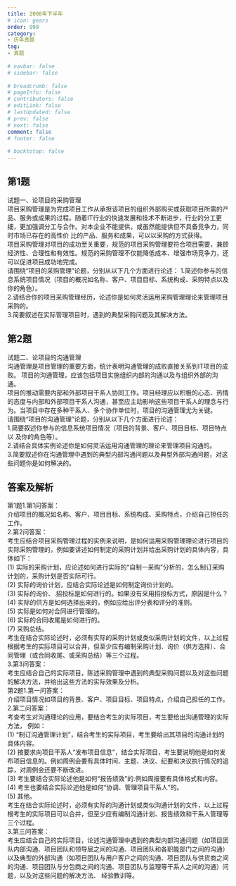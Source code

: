 ```yaml
---  
title: 2008年下半年  
# icon: gears  
order: 999  
category:  
- 历年真题  
tag:  
- 真题  
  
# navbar: false  
# sidebar: false  
  
# breadcrumb: false  
# pageInfo: false  
# contributors: false  
# editLink: false  
# lastUpdated: false  
# prev: false  
# next: false  
comment: false  
# footer: false  
  
# backtotop: false  
---  
```

## 第1题 ##

试题一、论项目的采购管理  
项目采购管理是为完成项目工作从承担该项目的组织外部购买或获取项目所需的产品、服务或成果的过程。随着IT行业的快速发展和技术不断进步，行业的分工更细，更加强调分工与合作。对本企业不能提供，或虽然能提供但不具备竞争力，同时市场已存在的高性价 比的产品、服务和成果，可以以采购的方式获得。  
项目采购管理对项目的成功至关重要，规范的项目采购管理要符合项目需要，兼顾经济性、合理性和有效性。规范的采购管理不仅能降低成本、增强市场竞争力，还可以促进项目成功地完成。  
请围绕“项目的采购管理”论题，分别从以下几个方面进行论述： 1.简述你参与的信息系统项目情况（项目的概况如名称、客户、项目目标、系统构成、采购特点以及你的角色）。  
2.请结合你的项目采购管理经历，论述你是如何灵活运用采购管理理论来管理项目采购的。  
3.简要叙述在实际管理项目时，遇到的典型采购问题及其解决方法。  


## 第2题 ##

试题二、论项目的沟通管理  
沟通管理是项目管理的重要方面，统计表明沟通管理的成败直接关系到IT项目的成败。 项目的沟通管理，应该包括项目实施组织内部的沟通以及与组织外部的沟通。  
项目的推动需要内部和外部项目干系人协同工作。项目经理应以积极的心态、热情的态度与内部和外部项目干系人沟通，甚至应主动影响这些项目干系人的理念与行为。当项目中存在多种干系人、多个协作单位时，项目的沟通管理尤为关键。  
请围绕“项目的沟通管理”论题，分别从以下几个方面进行论述：  
1.简要叙述你参与的信息系统项目情况〔项目的背景、客户、项目目标、项目特点以 及你的角色等）。  
2.请结合具体实例论述你是如何灵活运用沟通管理的理论来管理项目沟通的。  
3.简要叙述你在沟通管理中遇到的典型内部沟通问题以及典型外部沟通问题，对这些问题你是如何解决的。  
  


## 答案及解析 ##

  

第1题1.第1问答案：  
介绍项目的概况如名称、客户、项目目标、系统构成、采购特点，介绍自己担任的工作。  
2.第2问答案：  
考生应结合项目采购管理过程的实例来说明，是如何运用采购管理理论进行项目的实际采购管理的，例如要讲述如何制定的采购计划并给出采购计划的具体内容，具体如下：  
(1) 实际的采购计划，应论述如何进行实际的“自制一采购”分析的，怎么制订采购计划的，采购计划是否实际可行。  
(2) 实际的询价计划，应结合实际论述是如何制定询价计划的。  
(3) 实际的询价、.招投标是如何进行的。如果没有采用招投标方式，原因是什么？  
(4) 实际的供方是如何选择出来的，例如应给出评分表和评分的准则。  
(5) 实际是如何对合同进行管理的。  
(6) 实际的合同收尾是如何进行的。  
(7) 采购总结。  
考生在结合实际论述时，必须有实际的采购计划或类似采购计划的文件，以上过程根据考生的实际项目可以合并，但至少应有编制采购计划、询价（供方选择）、合同管理（或合同收尾、或采购总结）等三个过程。  
3.第3问答案：  
考生应结合自己的实际项目，陈述采购管理中遇到的典型采购问题以及对这些问题的解决方法，并给出这些方法的实际效果及分析。  
第2题1.第一问答案：  
介绍项目情况如项目的背景、客户、项目目标、项目特点，介绍自己担任的工作。  
2.第二问答案：  
考查考生对沟通理论的应用，要结合考生的实际项目，考生要给出沟通管理的实际方法， 例如：  
(1) “制订沟通管理计划”，结合考生的实际项目，考生要给出其项目的沟通计划的具体内容。  
(2) 按要求向项目干系人“发布项目信息”，结合实际项目，考生要说明他是如何发布项目信息的。例如周例会要有具体时间、主题、决议、纪要和决议执行情况的追踪，对周例会还要不断改进。  
(3) 考生要结合实际论述他是如何“报告绩效”的.例如周报要有具体格式和内容。  
(4) 考生也要结合实际论述他是如何“协调、管理项目干系人”的。  
(5) 其他。  
考生在结合实际论述时，必须有实际的沟通计划或类似沟通计划的文件，以上过程根考生的实际项目可以合并，但至少应有编制沟通计划、报告绩效和干系人管理等三个过程。  
3.第三问答案：  
考生应结合自己的实际项目，论述沟通管理中遇到的典型内部沟通问题（如项目团队内部沟通、项目团队和领导层之间的沟通、项目团队和各职能部门之间的沟通）以及典型的外部沟通（如项目团队与用户客户之间的沟通、项目团队与供货商之间的沟通、项目团队与分包商之间的沟通、项目团队与监理等干系人之间的沟通）问题，以及对这些问题的解决方法、 经验教训等。  

